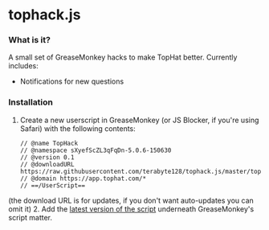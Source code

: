 # tophack.js

### What is it?

A small set of GreaseMonkey hacks to make TopHat better. Currently includes:
- Notifications for new questions

### Installation
1. Create a new userscript in GreaseMonkey (or JS Blocker, if you're using Safari) with the following contents:

    ````// ==UserScript==
    // @name TopHack
    // @namespace sXyefScZL3qFqDn-5.0.6-150630
    // @version 0.1
    // @downloadURL https://raw.githubusercontent.com/terabyte128/tophack.js/master/tophack.js
    // @domain https://app.tophat.com/*
    // ==/UserScript==
    ````

(the download URL is for updates, if you don't want auto-updates you can omit it)
2. Add the [latest version of the script](https://raw.githubusercontent.com/terabyte128/tophack.js/master/tophack.js) underneath GreaseMonkey's script matter.
